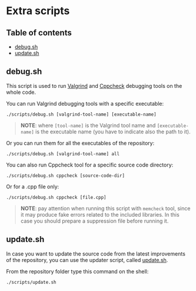# Extra scripts

## Table of contents

- [debug.sh](#debugsh)
- [update.sh](#updatesh)

## debug.sh

This script is used to run [Valgrind](https://valgrind.org/) and [Cppcheck](https://github.com/danmar/cppcheck) debugging tools on the whole code.

You can run Valgrind debugging tools with a specific executable:
```shell
./scripts/debug.sh [valgrind-tool-name] [executable-name]
```
> **NOTE**: where `[tool-name]` is the Valgrind tool name and `[executable-name]` is the executable name (you have to indicate also the path to it).

Or you can run them for all the executables of the repository:
```shell
./scripts/debug.sh [valgrind-tool-name] all
```
You can also run Cppcheck tool for a specific source code directory:
```shell
./scripts/debug.sh cppcheck [source-code-dir]
```
Or for a .cpp file only:
```shell
./scripts/debug.sh cppcheck [file.cpp]
```

> **NOTE**: pay attention when running this script with `memcheck` tool, since it may produce fake errors related to the included libraries. In this case you should prepare a suppression file before running it.

## update.sh

In case you want to update the source code from the latest improvements of the repository, you can use the updater script, called [update.sh](https://github.com/JustWhit3/SAFD-algorithm/blob/main/scripts/update.sh).

From the repository folder type this command on the shell:
```shell
./scripts/update.sh
```